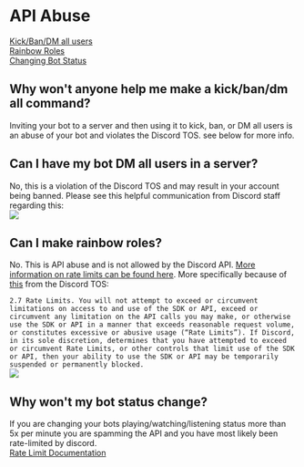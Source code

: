 # API Abuse
[Kick/Ban/DM all users](#why-wont-anyone-help-me-make-a-kick-ban-dm-all-command-)  
[Rainbow Roles](#can-i-make-rainbow-roles-)  
[Changing Bot Status](#why-wont-my-bot-status-change-)

## Why won't anyone help me make a kick/ban/dm all command?
Inviting your bot to a server and then using it to kick, ban, or DM all users is an abuse of your bot and violates the Discord TOS.  see below for more info. 

## Can I have my bot DM all users in a server?
No, this is a violation of the Discord TOS and may result in your account being banned. Please see this helpful communication from Discord staff regarding this:  
![](https://raw.githubusercontent.com/Silversunset01/dbm/master/screenshots/image.png)

## Can I make rainbow roles?
No. This is API abuse and is not allowed by the Discord API. [More information on rate limits can be found here](https://discordapp.com/developers/docs/topics/rate-limits). More specifically because of [this](https://discordapp.com/developers/docs/legal) from the Discord TOS:  

`2.7 Rate Limits. You will not attempt to exceed or circumvent limitations on access to and use of the SDK or API, exceed or circumvent any limitation on the API calls you may make, or otherwise use the SDK or API in a manner that exceeds reasonable request volume, or constitutes excessive or abusive usage (“Rate Limits”). If Discord, in its sole discretion, determines that you have attempted to exceed or circumvent Rate Limits, or other controls that limit use of the SDK or API, then your ability to use the SDK or API may be temporarily suspended or permanently blocked.`  
![](https://i.imgur.com/JAL0vNl.png)

## Why won't my bot status change?
If you are changing your bots playing/watching/listening status more than 5x per minute you are spamming the API and you have most likely been rate-limited by discord.  
<a href="https://discord.com/developers/docs/topics/rate-limits" target="_blank">Rate Limit Documentation</a>